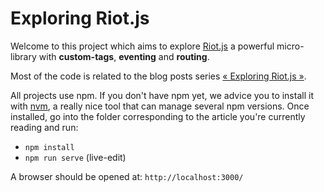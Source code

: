 # Exploring Riot.js

Welcome to this project which aims to explore [Riot.js](https://muut.com/riotjs/) a powerful micro-library with **custom-tags**, **eventing** and **routing**.

Most of the code is related to the blog posts series [« Exploring Riot.js »](http://streamdata.io/blog/tag/riot/).

All projects use npm. If you don't have npm yet, we advice you to install it with [nvm](https://github.com/creationix/nvm), a really nice tool that can manage several npm versions. 
Once installed, go into the folder corresponding to the article you're currently reading and run:

- `npm install`
- `npm run serve`  (live-edit)

A browser should be opened at: `http://localhost:3000/`
